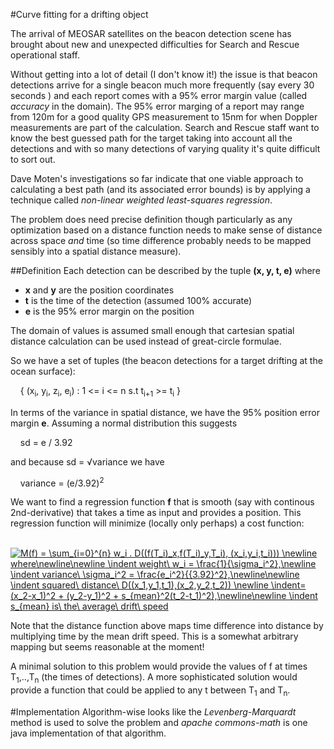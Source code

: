 #Curve fitting for a drifting object

The arrival of MEOSAR satellites on the beacon detection scene has brought about new and unexpected difficulties for Search and
Rescue operational staff. 

Without getting into a lot of detail (I don't know it!) the issue is that beacon detections arrive for a single beacon much more frequently (say every 30 seconds
) and each report comes with a 95% error margin value (called *accuracy* in the domain). The 95% error marging of a report may range from 120m for a good quality 
GPS measurement to 15nm for when Doppler measurements are part of the calculation. Search and Rescue staff want to know the best guessed
path for the target taking into account all the detections and with so many detections of varying quality it's quite difficult to sort out.

Dave Moten's investigations so far indicate that one viable approach to calculating a best path (and its associated error bounds) is by applying a technique called *non-linear weighted least-squares regression*.

The problem does need precise definition though particularly as any optimization based on a distance function needs to make sense of distance across space *and* time (so time difference probably needs to be mapped sensibly into a spatial distance measure).

##Definition
Each detection can be described by the tuple **(x, y, t, e)** where 
* **x** and **y** are the position coordinates 
* **t** is the time of the detection (assumed 100% accurate)
* **e** is the 95% error margin on the position 

The domain of values is assumed small enough that cartesian spatial distance calculation can be used instead of great-circle formulae.

So we have a set of tuples (the beacon detections for a target drifting at the ocean surface):

&nbsp;&nbsp;&nbsp;&nbsp;{ (x<sub>i</sub>, y<sub>i</sub>, z<sub>i</sub>, e<sub>i</sub>) : 1 <= i <= n s.t t<sub>i+1</sub> >= t<sub>i</sub> }

In terms of the variance in spatial distance, we have the 95% position error margin **e**. Assuming a normal distribution this suggests

&nbsp;&nbsp;&nbsp;&nbsp;sd = e / 3.92

and because sd = &radic;variance we have 

&nbsp;&nbsp;&nbsp;&nbsp;variance = (e/3.92)<sup>2</sup>

We want to find a regression function **f** that is smooth (say with continous 2nd-derivative) that takes a time as input and provides a position. This regression function will minimize (locally only perhaps) a cost function:

&nbsp;&nbsp;&nbsp;&nbsp;<a href="https://www.codecogs.com/eqnedit.php?latex=M(f)&space;=&space;\sum_{i=0}^{n}&space;w_i&space;.&space;D((f(T_i)_x,f(T_i)_y,T_i),&space;(x_i,y_i,t_i)))&space;\newline&space;where\newline\newline&space;\indent&space;weight\&space;w_i&space;=&space;\frac{1}{\sigma_i^2},\newline&space;\indent&space;variance\&space;\sigma_i^2&space;=&space;\frac{e_i^2}{{3.92}^2},\newline\newline&space;\indent&space;squared\&space;distance\&space;D((x_1,y_1,t_1),(x_2,y_2,t_2))&space;\newline&space;\indent=&space;(x_2-x_1)^2&space;&plus;&space;(y_2-y_1)^2&space;&plus;&space;s_{mean}^2(t_2-t_1)^2),\newline\newline&space;\indent&space;s_{mean}&space;is\&space;the\&space;average\&space;drift\&space;speed" target="_blank"><img src="https://latex.codecogs.com/gif.latex?M(f)&space;=&space;\sum_{i=0}^{n}&space;w_i&space;.&space;D((f(T_i)_x,f(T_i)_y,T_i),&space;(x_i,y_i,t_i)))&space;\newline&space;where\newline\newline&space;\indent&space;weight\&space;w_i&space;=&space;\frac{1}{\sigma_i^2},\newline&space;\indent&space;variance\&space;\sigma_i^2&space;=&space;\frac{e_i^2}{{3.92}^2},\newline\newline&space;\indent&space;squared\&space;distance\&space;D((x_1,y_1,t_1),(x_2,y_2,t_2))&space;\newline&space;\indent=&space;(x_2-x_1)^2&space;&plus;&space;(y_2-y_1)^2&space;&plus;&space;s_{mean}^2(t_2-t_1)^2),\newline\newline&space;\indent&space;s_{mean}&space;is\&space;the\&space;average\&space;drift\&space;speed" title="M(f) = \sum_{i=0}^{n} w_i . D((f(T_i)_x,f(T_i)_y,T_i), (x_i,y_i,t_i))) \newline where\newline\newline \indent weight\ w_i = \frac{1}{\sigma_i^2},\newline \indent variance\ \sigma_i^2 = \frac{e_i^2}{{3.92}^2},\newline\newline \indent squared\ distance\ D((x_1,y_1,t_1),(x_2,y_2,t_2)) \newline \indent= (x_2-x_1)^2 + (y_2-y_1)^2 + s_{mean}^2(t_2-t_1)^2),\newline\newline \indent s_{mean} is\ the\ average\ drift\ speed" /></a>

Note that the distance function above maps time difference into distance by multiplying time by the mean drift speed. This is a somewhat arbitrary mapping but seems reasonable at the moment!

A minimal solution to this problem would provide the values of f at times T<sub>1</sub>,..,T<sub>n</sub> (the times of detections). A more sophisticated solution would provide a function that could be applied to any t between T<sub>1</sub> and T<sub>n</sub>.



#Implementation
Algorithm-wise looks like the *Levenberg-Marquardt* method is used to solve the problem and *apache commons-math* is one java implementation of 
that algorithm.
